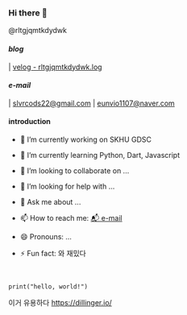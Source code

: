 ### Hi there 👋
@rltgjqmtkdydwk
<br>

#### **_blog_** 
| [velog - rltgjqmtkdydwk.log](https://velog.io/@rltgjqmtkdydwk) 
#### **_e-mail_**
| slvrcods22@gmail.com 
| eunvio1107@naver.com 
<br>

<!--
**rltgjqmtkdydwk/rltgjqmtkdydwk** is a ✨ _special_ ✨ repository because its `README.md` (this file) appears on your GitHub profile.

Here are some ideas to get you started:
-->

#### introduction
- 🔭 I’m currently working on SKHU GDSC 

- 🌱 I’m currently learning Python, Dart, Javascript

- 👯 I’m looking to collaborate on ...

- 🤔 I’m looking for help with ...

- 💬 Ask me about ...

- 📫 How to reach me: [📬 e-mail](#e-mail)

- 😄 Pronouns: ...

- ⚡ Fun fact: 와 재밌다
<br>

```
print("hello, world!")
```
이거 유용하다 https://dillinger.io/
